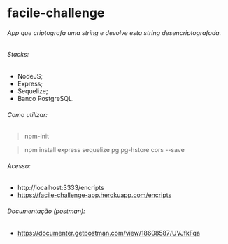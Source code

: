 # facile-challenge

###### App que criptografa uma string e devolve esta string desencriptografada.

###### Stacks:

- NodeJS;
- Express;
- Sequelize;
- Banco PostgreSQL.

###### Como utilizar:

> npm-init

> npm install express sequelize pg pg-hstore cors --save

###### Acesso:

- http://localhost:3333/encripts
- https://facile-challenge-app.herokuapp.com/encripts

###### Documentação (postman):

- https://documenter.getpostman.com/view/18608587/UVJfkFqa